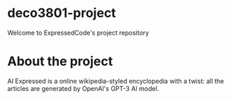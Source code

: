 # deco3801-project

Welcome to ExpressedCode's project repository

# About the project

AI Expressed is a online wikipedia-styled encyclopedia with a twist: all the articles are generated by OpenAI's GPT-3 AI model.